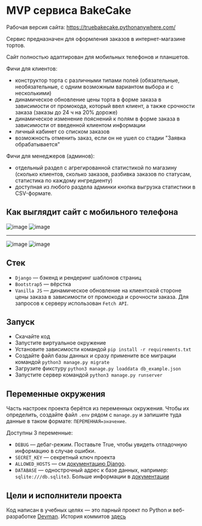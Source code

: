 # MVP сервиса BakeCake

Рабочая версия сайта: https://truebakecake.pythonanywhere.com/

Сервис предназначен для оформления заказов в интернет-магазине тортов.

Сайт полностью адаптирован для мобильных телефонов и планшетов.

Фичи для клиентов:
- конструктор торта с различными типами полей (обязательные, необязательные, с одним возможным вариантом выбора и с несколькими)
- динамическое обновление цены торта в форме заказа в зависимости от промокода, который ввел клиент, а также срочности заказа (заказы до 24 ч на 20% дороже)
- динамическое изменение пояснений к полям в форме заказа в зависимости от введенной клиентом информации
- личный кабинет со списком заказов
- возможность отменить заказ, если он не ушел со стадии "Заявка обрабатывается"

Фичи для менеджеров (админов):
- отдельный раздел с агрегированной статистикой по магазину (сколько клиентов, сколько заказов, разбивка заказов по статусам, статистика по каждому ингредиенту)
- доступная из любого раздела админки кнопка выгрузка статистики в CSV-формате.

## Как выглядит сайт с мобильного телефона

![image](https://user-images.githubusercontent.com/60841011/140020528-c6d2378c-ef43-4e19-a14b-0619fffe9bdf.png) ![image](https://user-images.githubusercontent.com/60841011/140020650-50cf6b60-a88c-419a-8c4e-ab12b9dfca4d.png)

___

![image](https://user-images.githubusercontent.com/60841011/140022385-0f6d67a3-55e8-491d-9fc7-1d0a3bcc9e73.png) ![image](https://user-images.githubusercontent.com/60841011/140022546-e9a451c4-682c-4b09-b803-cc8f3a6738de.png)

## Стек 
- `Django` &mdash; бэкенд и рендеринг шаблонов страниц
- `Bootstrap5` &mdash; вёрстка  
- `Vanilla JS` &mdash; динамическое обновление на клиентской стороне цены заказа в зависимости от промокода и срочности заказа. Для запросов к серверу использован `Fetch API`. 

## Запуск

- Скачайте код
- Запустите виртуальное окружение
- Установите зависимости командой `pip install -r requirements.txt`
- Создайте файл базы данных и сразу примените все миграции командой `python3 manage.py migrate`
- Загрузите фикстуру `python3 manage.py loaddata db_example.json`
- Запустите сервер командой `python3 manage.py runserver`

## Переменные окружения

Часть настроек проекта берётся из переменных окружения. Чтобы их определить, создайте файл `.env` рядом с `manage.py` и запишите туда данные в таком формате: `ПЕРЕМЕННАЯ=значение`.

Доступны 3 переменные:
- `DEBUG` — дебаг-режим. Поставьте True, чтобы увидеть отладочную информацию в случае ошибки.
- `SECRET_KEY` — секретный ключ проекта
- `ALLOWED_HOSTS` — см [документацию Django](https://docs.djangoproject.com/en/3.1/ref/settings/#allowed-hosts).
- `DATABASE` — однострочный адрес к базе данных, например: `sqlite:///db.sqlite3`. Больше информации в [документации](https://github.com/jacobian/dj-database-url)

## Цели и исполнители проекта

Код написан в учебных целях — это парный проект по Python и веб-разработке [Devman](https://dvmn.org).
История коммитов [здесь](https://github.com/alena-yudzina/bakecake/commits/main)  
